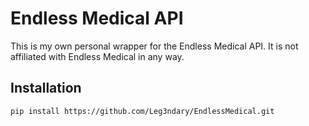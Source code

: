 # Endless Medical API

This is my own personal wrapper for the Endless Medical API. It is not affiliated with Endless Medical in any way.

## Installation

```bash
pip install https://github.com/Leg3ndary/EndlessMedical.git
```